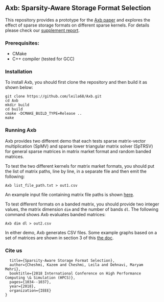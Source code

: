 
## Axb: Sparsity-Aware Storage Format Selection

This repository provides a prototype for the [Axb paper](https://github.com/leila68/Axb/blob/master/Axb_paper.pdf) 
and explores the effect of 
sparse storage formats on different sparse kernels. For details please check
our [supplement report](https://github.com/leila68/Axb/blob/master/doc/Readme.md).

### Prerequisites:
* CMake
* C++ compiler (tested for GCC)

### Installation
To install Axb, you should first clone the repository and then build it
as shown below:
```
git clone https://github.com/leila68/Axb.git
cd Axb
mkdir build
cd build
cmake -DCMAKE_BUILD_TYPE=Release .. 
make 
```

### Running Axb
Axb provides two different demo that each tests sparse matrix-vector multiplication
(SpMV) and sparse lower triangular matrix solver (SpTRSV) for general
sparse matrices in matrix market format and random banded matrices.

To test the two different kernels for matrix market formats, you
should put the list of matrix paths, line by line, in a separate file
and then emit the following:
  ```
  Axb list_file_path.txt > out1.csv
  ```
An example input file containing matrix file paths is shown
[here](https://github.com/leila68/Axb/blob/master/doc/list_file_path).

To test different formats on a banded matrix, you should provide two
integer values, the matrix dimension `dim` and the number of bands
`dl`. The following command shows Axb evaluates banded matrices:
  ```
  Axb dim dl > out2.csv
  ```

In either demo, Axb generates CSV files. Some example graphs based on a set of
matrices are shown in section 3 of this
[the doc](https://github.com/leila68/Axb/blob/master/doc/Readme.md).



### Cite us
```@inproceedings{cheshmi2018sparsity,
  title={Sparsity-Aware Storage Format Selection},
  author={Cheshmi, Kazem and Cheshmi, Leila and Dehnavi, Maryam Mehri},
  booktitle={2018 International Conference on High Performance Computing \& Simulation (HPCS)},
  pages={1034--1037},
  year={2018},
  organization={IEEE}
}
```
